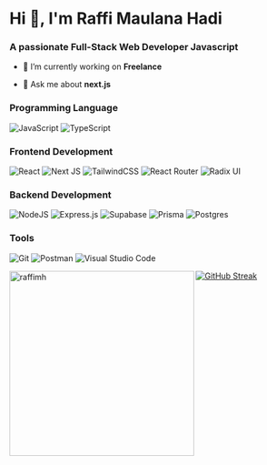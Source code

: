 <h1 align="left">Hi 👋, I'm Raffi Maulana Hadi</h1>
<h3 align="left">A passionate Full-Stack Web Developer Javascript</h3>

- 🔭 I’m currently working on **Freelance**

- 💬 Ask me about **next.js**

### Programming Language
![JavaScript](https://img.shields.io/badge/javascript-%2320232a.svg?style=for-the-badge&logo=javascript&logoColor=E9D44D) ![TypeScript](https://img.shields.io/badge/typescript-%2320232a.svg?style=for-the-badge&logo=typescript&logoColor=2E73C0)

### Frontend Development
![React](https://img.shields.io/badge/react-%2320232a.svg?style=for-the-badge&logo=react&logoColor=%2361DAFB) ![Next JS](https://img.shields.io/badge/Next-%2320232a.svg?style=for-the-badge&logo=next.js&logoColor=white) ![TailwindCSS](https://img.shields.io/badge/tailwindcss-%2320232a.svg?style=for-the-badge&logo=tailwind-css&logoColor=%2361DAFB) ![React Router](https://img.shields.io/badge/React_Router-%2320232a?style=for-the-badge&logo=react-router&logoColor=CA4245) ![Radix UI](https://img.shields.io/badge/radix%20ui-%2320232a.svg?style=for-the-badge&logo=radix-ui&logoColor=white)

### Backend Development
![NodeJS](https://img.shields.io/badge/node.js-%2320232a?style=for-the-badge&logo=node.js&logoColor=6DA55F) ![Express.js](https://img.shields.io/badge/express.js-%2320232a.svg?style=for-the-badge&logo=express&logoColor=%2361DAFB) ![Supabase](https://img.shields.io/badge/Supabase-%2320232a?style=for-the-badge&logo=supabase&logoColor=3ECF8E)  ![Prisma](https://img.shields.io/badge/Prisma-%2320232a?style=for-the-badge&logo=Prisma&logoColor=3982CE) ![Postgres](https://img.shields.io/badge/postgres-%2320232a.svg?style=for-the-badge&logo=postgresql&logoColor=%2361DAFB)


### Tools
![Git](https://img.shields.io/badge/git-%2320232a.svg?style=for-the-badge&logo=git&logoColor=D74A34) ![Postman](https://img.shields.io/badge/postman-%2320232a.svg?style=for-the-badge&logo=postman&logoColor=F76935) ![Visual Studio Code](https://img.shields.io/badge/Visual%20Studio%20Code-%2320232a.svg?style=for-the-badge&logo=visual-studio-code&logoColor=0078d7) 






<p><img  width="325" align="left" src="https://github-readme-stats.vercel.app/api/top-langs?username=raffimh&show_icons=true&locale=en&layout=compact&theme=dark&langs_count=6&count_private=true" alt="raffimh" /></p>
<a  href="https://git.io/streak-stats"><img src="https://github-readme-streak-stats-wheat-nine.vercel.app?user=raffimh&theme=dark&hide_border=false&card_width=425&card_height=177" alt="GitHub Streak" /></a>

